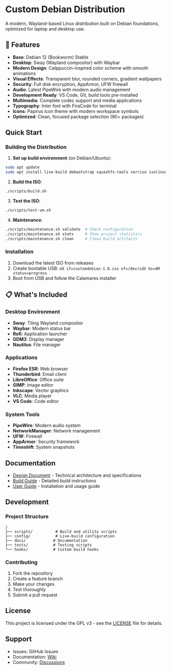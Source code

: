 # Custom Debian Distribution

A modern, Wayland-based Linux distribution built on Debian foundations, optimized for laptop and desktop use.

## 🚀 Features

- **Base**: Debian 12 (Bookworm) Stable
- **Desktop**: Sway (Wayland compositor) with Waybar
- **Modern Design**: Catppuccin-inspired color scheme with smooth animations
- **Visual Effects**: Transparent blur, rounded corners, gradient wallpapers
- **Security**: Full disk encryption, AppArmor, UFW firewall
- **Audio**: Latest PipeWire with modern audio management
- **Development Ready**: VS Code, Git, build tools pre-installed
- **Multimedia**: Complete codec support and media applications
- **Typography**: Inter font with FiraCode for terminal
- **Icons**: Papirus icon theme with modern workspace symbols
- **Optimized**: Clean, focused package selection (90+ packages)

## Quick Start

### Building the Distribution

1. **Set up build environment** (on Debian/Ubuntu):
```bash
sudo apt update
sudo apt install live-build debootstrap squashfs-tools xorriso isolinux syslinux-efi
```

2. **Build the ISO**:
```bash
./scripts/build.sh
```

3. **Test the ISO**:
```bash
./scripts/test-vm.sh
```

4. **Maintenance**:
```bash
./scripts/maintenance.sh validate  # Check configuration
./scripts/maintenance.sh stats     # Show project statistics
./scripts/maintenance.sh clean     # Clean build artifacts
```

### Installation

1. Download the latest ISO from releases
2. Create bootable USB: `dd if=customdebian-1.0.iso of=/dev/sdX bs=4M status=progress`
3. Boot from USB and follow the Calamares installer

## 📋 What's Included

### Desktop Environment
- **Sway**: Tiling Wayland compositor
- **Waybar**: Modern status bar
- **Rofi**: Application launcher
- **GDM3**: Display manager
- **Nautilus**: File manager

### Applications
- **Firefox ESR**: Web browser
- **Thunderbird**: Email client
- **LibreOffice**: Office suite
- **GIMP**: Image editor
- **Inkscape**: Vector graphics
- **VLC**: Media player
- **VS Code**: Code editor

### System Tools
- **PipeWire**: Modern audio system
- **NetworkManager**: Network management
- **UFW**: Firewall
- **AppArmor**: Security framework
- **Timeshift**: System snapshots

## Documentation

- [Design Document](DESIGN.md) - Technical architecture and specifications
- [Build Guide](docs/BUILD.md) - Detailed build instructions
- [User Guide](docs/USER.md) - Installation and usage guide

## Development

### Project Structure
```
/
├── scripts/          # Build and utility scripts
├── config/           # Live-build configuration
├── docs/            # Documentation
├── tests/           # Testing scripts
└── hooks/           # Custom build hooks
```

### Contributing

1. Fork the repository
2. Create a feature branch
3. Make your changes
4. Test thoroughly
5. Submit a pull request

## License

This project is licensed under the GPL v3 - see the [LICENSE](LICENSE) file for details.

## Support

- Issues: GitHub Issues
- Documentation: [Wiki](../../wiki)
- Community: [Discussions](../../discussions)
